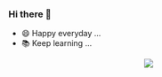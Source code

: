 ### Hi there 👋

<!--
**cong/cong** is a ✨ _special_ ✨ repository because its `README.md` (this file) appears on your GitHub profile.

Here are some ideas to get you started:

- 🔭 I’m currently working on ...
- 🌱 I’m currently learning ...
- 👯 I’m looking to collaborate on ...
- 🤔 I’m looking for help with ...
- 💬 Ask me about ...
- 📫 How to reach me: ...
- 😄 Pronouns: ...
- ⚡ Fun fact: ...
-->
- 😄 Happy everyday ...
- 📚 Keep learning ...

<!-- [![cong's github stats](https://github-readme-stats.vercel.app/api?username=cong&theme=calm&hide_border=true)](https://github.com/cong) -->

<!-- [![cong's langs](https://github-readme-stats.vercel.app/api/top-langs/?username=cong&theme=calm&hide_border=true)](https://github.com/cong) -->
<p align="center">

<img src="https://github-readme-stats-eight-theta.vercel.app/api?username=cong&count_private=true&include_all_commits=true&show_icons=true&theme=dark" />

</p>
